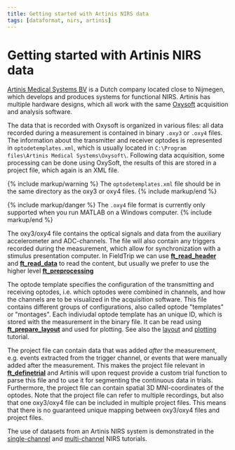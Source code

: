 ```yaml
---
title: Getting started with Artinis NIRS data
tags: [dataformat, nirs, artinis]
---
```


# Getting started with Artinis NIRS data

[Artinis Medical Systems BV](http://www.artinis.com/) is a Dutch company located close to Nijmegen, which develops and produces systems for functional NIRS. Artinis has multiple hardware designs, which all work with the same [Oxysoft](http://www.artinis.com/oxysoft) acquisition and analysis software.

The data that is recorded with Oxysoft is organized in various files: all data recorded during a measurement is contained in binary `.oxy3` or `.oxy4` files. The information about the transmitter and receiver optodes is represented in `optodetemplates.xml`, which is usually located in `C:\Program files\Artinis Medical Systems\Oxysoft\`. Following data acquisition, some processing can be done using OxySoft, the results of this are stored in a project file, which again is an XML file.

{% include markup/warning %}
The `optodetemplates.xml` file should be in the same directory as the oxy3 or oxy4 files.
{% include markup/end %}

{% include markup/danger %}
The `.oxy4` file format is currently only supported when you run MATLAB on a Windows computer.
{% include markup/end %}

The oxy3/oxy4 file contains the optical signals and data from the auxiliary accelerometer and ADC-channels. The file will also contain any triggers recorded during the measurement, which allow for synchronization with a stimulus presentation computer. In FieldTrip we can use **[ft_read_header](https://github.com/fieldtrip/fieldtrip/blob/release/fileio/ft_read_header.m)** and **[ft_read_data](https://github.com/fieldtrip/fieldtrip/blob/release/fileio/ft_read_data.m)** to read the content, but usually we prefer to use the higher level **[ft_preprocessing](https://github.com/fieldtrip/fieldtrip/blob/release/ft_preprocessing.m)**

The optode template specifies the configuration of the transmitting and receiving optodes, i.e. which optodes were combined in channels, and how the channels are to be visualized in the acquisition software. This file contains different groups of configurations, also called optode "templates" or "montages". Each indiviudal optode template has an unique ID, which is stored with the measurement in the binary file. It can be read using **[ft_prepare_layout](https://github.com/fieldtrip/fieldtrip/blob/release/ft_prepare_layout.m)** and used for plotting. See also the [layout](/tutorial/layout) and [plotting](/tutorial/plotting) tutorial.

The project file can contain data that was added _after_ the measurement, e.g. events extracted from the trigger channel, or events that were manually added after the measurement. This makes the project file relevant in **[ft_definetrial](https://github.com/fieldtrip/fieldtrip/blob/release/ft_definetrial.m)** and Artinis will upon request provide a custom trial function to parse this file and to use it for segmenting the continuous data in trials. Furthermore, the project file can contain spatial 3D MNI-coordinates of the optodes. Note that the project file can refer to multiple recordings, but also that one oxy3/oxy4 file can be included in multiple project files. This means that there is no guaranteed unique mapping between oxy3/oxy4 files and project files.

The use of datasets from an Artinis NIRS system is demonstrated in the [single-channel](/tutorial/nirs_singlechannel) and [multi-channel](/tutorial/nirs_multichannel) NIRS tutorials.
